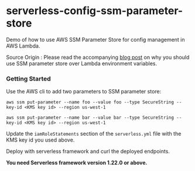 # serverless-config-ssm-parameter-store

Demo of how to use AWS SSM Parameter Store for config management in AWS Lambda.

Source Origin :
Please read the accompanying [blog post](https://hackernoon.com/you-should-use-ssm-parameter-store-over-lambda-env-variables-5197fc6ea45b) on why you should use SSM parameter store over Lambda environment variables.

### Getting Started

Use the AWS cli to add two parameters to SSM parameter store:

`aws ssm put-parameter --name foo --value foo --type SecureString --key-id <KMS key id> --region us-west-1`

`aws ssm put-parameter --name bar --value bar --type SecureString --key-id <KMS key id> --region us-west-1`

Update the `iamRoleStatements` section of the  `serverless.yml` file with the 
KMS key id you used above.

Deploy with serverless framework and curl the deployed endpoints.

**You need Serverless framework version 1.22.0 or above.**